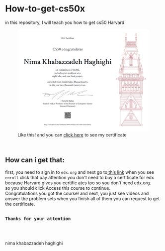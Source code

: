 # How-to-get-cs50x
in this repository, I will teach you how to get cs50 Harvard
<figure>
    <img style="width:50vw;" src="my-certificate.png"
         alt="screenshot image not loaded!">
    <figcaption>Like this! and you can <a href="https://cs50.harvard.edu/certificates/8b99c44d-0aa3-4873-bbfa-ceeae7ed49a5">click here</a> to see my certificate</figcaption>
</figure>
<br>

## How can i get that:
first, you need to sign in to `edx.org`
and next go to<a href="https://www.edx.org/course/introduction-computer-science-harvardx-cs50x"> this link</a> when you see `enroll` click that pay attention you don't need to buy a certificate for edx because Harvard gives you certific ates too so you don't need edx.org. <br>so you should click Access this course to continue.<br> Congratulations you got the course! and next, you just see videos and answer the problem sets when you finish all of them you can request to get the certificate.
<br><br>
<pre><strong>Thanks for your attention</strong></pre>
<br><br>
<p>nima khabazzadeh haghighi</p>

